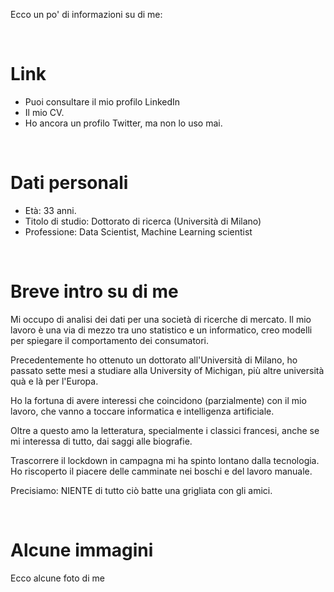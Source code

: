 
Ecco un po' di informazioni su di me:


<br>


# Link
- Puoi consultare il mio profilo LinkedIn
- Il mio CV.
- Ho ancora un profilo Twitter, ma non lo uso mai.


<br>


# Dati personali
- Età: 33 anni.
- Titolo di studio: Dottorato di ricerca (Università di Milano)
- Professione: Data Scientist, Machine Learning scientist


<br>


# Breve intro su di me

Mi occupo di analisi dei dati per una società di ricerche di mercato. Il mio lavoro è una via di mezzo tra uno statistico e un informatico, creo modelli per spiegare il comportamento dei consumatori.

Precedentemente ho ottenuto un dottorato all'Università di Milano, ho passato sette mesi a studiare alla University of Michigan, più altre università quà e là per l'Europa.

Ho la fortuna di avere interessi che coincidono (parzialmente) con il mio lavoro, che vanno a toccare informatica e intelligenza artificiale.

Oltre a questo amo la letteratura, specialmente i classici francesi, anche se mi interessa di tutto, dai saggi alle biografie.

Trascorrere il lockdown in campagna mi ha spinto lontano dalla tecnologia. Ho riscoperto il piacere delle camminate nei boschi e del lavoro manuale.

Precisiamo: NIENTE di tutto ciò batte una grigliata con gli amici.



<br>


# Alcune immagini
Ecco alcune foto di me

